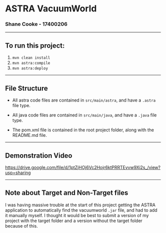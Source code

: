 # ASTRA VacuumWorld
### Shane Cooke - 17400206

---

## To run this project:

1) `mvn clean install`
2) `mvn astra:compile`
3) `mvn astra:deploy`

---

## File Structure

- All astra code files are contained in `src/main/astra`, and have a `.astra` file type.

- All java code files are contained in `src/main/java`, and have a `.java` file type.

- The pom.xml file is contained in the root project folder, along with the README.md file.

---

## Demonstration Video

https://drive.google.com/file/d/1ptZjHOj6Vc2Hojr6ktPRRTEvvw9Xi2s_/view?usp=sharing

---

## Note about Target and Non-Target files

I was having massive trouble at the start of this project getting the ASTRA application to
automatically find the vacuumworld `.jar` file, and had to add it manually myself. I thought
it would be best to submit a version of my project with the target folder and a version
without the target folder because of this.

